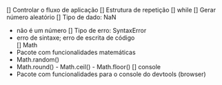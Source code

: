 [] Controlar o fluxo de aplicação
[] Estrutura de repetição
    [] while
[] Gerar número aleatório
[] Tipo de dado: NaN
 - não é um número
[] Tipo de erro: SyntaxError
 - erro de sintaxe; erro de escrita de código\
[] Math
 - Pacote com funcionalidades matemáticas
 - Math.random()
 - Math.round() - Math.ceil() - Math.floor()
[] console
 - Pacote com funcionalidades para o console do devtools (browser) 